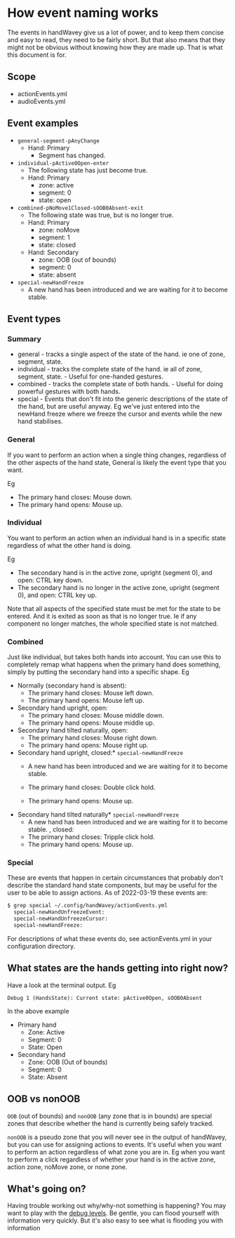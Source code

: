 # How event naming works

The events in handWavey give us a lot of power, and to keep them concise and easy to read, they need to be fairly short. But that also means that they might not be obvious without knowing how they are made up. That is what this document is for.

## Scope

* actionEvents.yml
* audioEvents.yml

## Event examples

* `general-segment-pAnyChange`
    * Hand: Primary
        * Segment has changed.
* `individual-pActive0Open-enter`
    * The following state has just become true.
    * Hand: Primary
        * zone: active
        * segment: 0
        * state: open
* `combined-pNoMove1Closed-sOOB0Absent-exit`
    * The following state was true, but is no longer true.
    * Hand: Primary
        * zone: noMove
        * segment: 1
        * state: closed
    * Hand: Secondary
        * zone: OOB (out of bounds)
        * segment: 0
        * state: absent
* `special-newHandFreeze`
    * A new hand has been introduced and we are waiting for it to become stable.

## Event types

### Summary

* general - tracks a single aspect of the state of the hand. ie one of zone, segment, state.
* individual - tracks the complete state of the hand. ie all of zone, segment, state. - Useful for one-handed gestures.
* combined - tracks the complete state of both hands. - Useful for doing powerful gestures with both hands.
* special - Events that don't fit into the generic descriptions of the state of the hand, but are useful anyway. Eg we've just entered into the newHand freeze where we freeze the cursor and events while the new hand stabilises.

### General

If you want to perform an action when a single thing changes, regardless of the other aspects of the hand state, General is likely the event type that you want.

Eg

* The primary hand closes: Mouse down.
* The primary hand opens: Mouse up.

### Individual

You want to perform an action when an individual hand is in a specific state regardless of what the other hand is doing.

Eg

* The secondary hand is in the active zone, upright (segment 0), and open: CTRL key down.
* The secondary hand is no longer in the active zone, upright (segment 0), and open: CTRL key up.

Note that all aspects of the specified state must be met for the state to be entered. And it is exited as soon as that is no longer true. Ie if any component no longer matches, the whole specified state is not matched.

### Combined

Just like individual, but takes both hands into account. You can use this to completely remap what happens when the primary hand does something, simply by putting the secondary hand into a specific shape. Eg

* Normally (secondary hand is absent):
    * The primary hand closes: Mouse left down.
    * The primary hand opens: Mouse left up.
* Secondary hand upright, open:
    * The primary hand closes: Mouse middle down.
    * The primary hand opens: Mouse middle up.
* Secondary hand tilted naturally, open:
    * The primary hand closes: Mouse right down.
    * The primary hand opens: Mouse right up.
* Secondary hand upright, closed:* `special-newHandFreeze`
    * A new hand has been introduced and we are waiting for it to become stable.

    * The primary hand closes: Double click hold.
    * The primary hand opens: Mouse up.
* Secondary hand tilted naturally* `special-newHandFreeze`
    * A new hand has been introduced and we are waiting for it to become stable.
, closed:
    * The primary hand closes: Tripple click hold.
    * The primary hand opens: Mouse up.

### Special

These are events that happen in certain circumstances that probably don't describe the standard hand state components, but may be useful for the user to be able to assign actions. As of 2022-03-19 these events are:

```bash
$ grep special ~/.config/handWavey/actionEvents.yml 
  special-newHandUnfreezeEvent:
  special-newHandUnfreezeCursor:
  special-newHandFreeze:
```

For descriptions of what these events do, see actionEvents.yml in your configuration directory.

## What states are the hands getting into right now?

Have a look at the terminal output. Eg

```
Debug 1 (HandsState): Current state: pActive0Open, sOOB0Absent
```

In the above example

* Primary hand
    * Zone: Active
    * Segment: 0
    * State: Open
* Secondary hand
    * Zone: OOB (Out of bounds)
    * Segment: 0
    * State: Absent

## OOB vs nonOOB

`OOB` (out of bounds) and `nonOOB` (any zone that is in bounds) are special zones that describe whether the hand is currently being safely tracked.

`nonOOB` is a pseudo zone that you will never see in the output of handWavey, but you can use for assigning actions to events. It's useful when you want to perform an action regardless of what zone you are in. Eg when you want to perform a click regardless of whether your hand is in the active zone, action zone, noMove zone, or none zone.

## What's going on?

Having trouble working out why/why-not something is happening? You may want to play with the [debug levels](../debugging.md). Be gentle, you can flood yourself with information very quickly. But it's also easy to see what is flooding you with information


